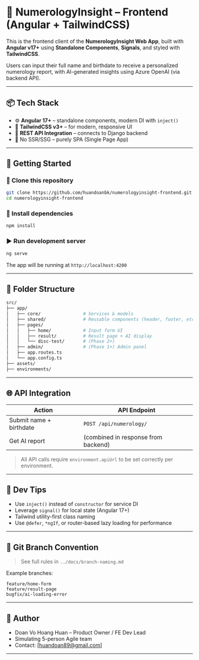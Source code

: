# 🎨 NumerologyInsight – Frontend (Angular + TailwindCSS)

This is the frontend client of the **NumerologyInsight Web App**, built with **Angular v17+** using **Standalone Components**, **Signals**, and styled with **TailwindCSS**.

Users can input their full name and birthdate to receive a personalized numerology report, with AI-generated insights using Azure OpenAI (via backend API).

---

## 📦 Tech Stack

- ⚙️ **Angular 17+** – standalone components, modern DI with `inject()`
- 🎨 **TailwindCSS v3+** – for modern, responsive UI
- 🔗 **REST API Integration** – connects to Django backend
- 🚫 No SSR/SSG – purely SPA (Single Page App)

---

## 🚀 Getting Started

### 📁 Clone this repository

```bash
git clone https://github.com/huandoanbk/numerologyinsight-frontend.git
cd numerologyinsight-frontend
```

### 🔧 Install dependencies

```bash
npm install
```

### ▶️ Run development server

```bash
ng serve
```

The app will be running at `http://localhost:4200`

---

## 📁 Folder Structure

```bash
src/
├── app/
│   ├── core/                # Services & models
│   ├── shared/              # Reusable components (header, footer, etc.)
│   ├── pages/
│   │   ├── home/            # Input form UI
│   │   ├── result/          # Result page + AI display
│   │   └── disc-test/       # (Phase 2+)
│   ├── admin/               # (Phase 1+) Admin panel
│   ├── app.routes.ts
│   └── app.config.ts
├── assets/
├── environments/
```

---

## 🌐 API Integration

| Action                  | API Endpoint                        |
| ----------------------- | ----------------------------------- |
| Submit name + birthdate | `POST /api/numerology/`             |
| Get AI report           | (combined in response from backend) |

> All API calls require `environment.apiUrl` to be set correctly per environment.

---

## 🧠 Dev Tips

- Use `inject()` instead of `constructor` for service DI
- Leverage `signal()` for local state (Angular 17+)
- Tailwind utility-first class naming
- Use `@defer`, `*ngIf`, or router-based lazy loading for performance

---

## 🔄 Git Branch Convention

> See full rules in `../docs/branch-naming.md`

Example branches:

```
feature/home-form
feature/result-page
bugfix/ai-loading-error
```

---

## 👤 Author

- Doan Vo Hoang Huan – Product Owner / FE Dev Lead
- Simulating 5-person Agile team
- Contact: [huandoan89@gmail.com]

---
